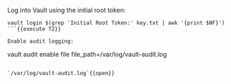 Log into Vault using the initial root token:

```
vault login $(grep 'Initial Root Token:' key.txt | awk '{print $NF}')
```{{execute T2}}

Enable audit logging:

```
vault audit enable file file_path=/var/log/vault-audit.log
```{{execute T2}}

`/var/log/vault-audit.log`{{open}}
